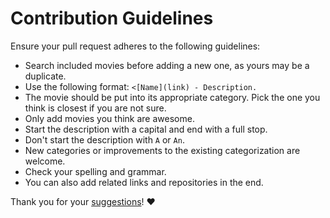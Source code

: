 # Contribution Guidelines

Ensure your pull request adheres to the following guidelines:

- Search included movies before adding a new one, as yours may be a duplicate.
- Use the following format: `<[Name](link) - Description.`
- The movie should be put into its appropriate category. Pick the one you think is closest if you are not sure.
- Only add movies you think are awesome.
- Start the description with a capital and end with a full stop.
- Don't start the description with `A` or `An`.
- New categories or improvements to the existing categorization are welcome.
- Check your spelling and grammar.
- You can also add related links and repositories in the end.

Thank you for your [suggestions](../../edit/master/README.md)! ♥️
